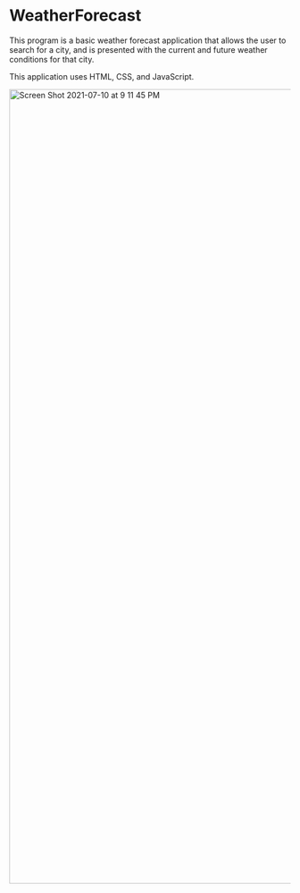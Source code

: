 # WeatherForecast

This program is a basic weather forecast application that allows the user to search for a city, and is presented with the current
and future weather conditions for that city.

This application uses HTML, CSS, and JavaScript. 

<img width="1422" alt="Screen Shot 2021-07-10 at 9 11 45 PM" src="https://user-images.githubusercontent.com/82895658/125180091-0ba2f280-e1c4-11eb-9e82-273838fbc9b4.png">

